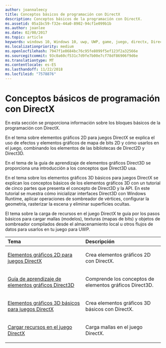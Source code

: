 ```yaml
---
author: joannaleecy
title: Conceptos básicos de programación con DirectX
description: Conceptos básicos de la programación con DirectX.
ms.assetid: 05a1bc59-f32e-44a0-8902-94cf1e099b1b
ms.author: joanlee
ms.date: 02/08/2017
ms.topic: article
keywords: windows 10, Windows 10, uwp, UWP, game, juego, directx, DirectX, load, carga, rasterize, rasterizar, mesh, malla, bitmap, mapa de bits, 2D, 2D, 3D, 3D
ms.localizationpriority: medium
ms.openlocfilehash: 7947f1e0684bc76c95fe8099f5ef123f2a32566e
ms.sourcegitcommit: 93c0a60cf531c7d9fe7b00e7cf78df86906f9d6e
ms.translationtype: MT
ms.contentlocale: es-ES
ms.lasthandoff: 11/22/2018
ms.locfileid: "7578876"
---
```

# <a name="fundamentals-of-directx-programming"></a>Conceptos básicos de programación con DirectX

En esta sección se proporciona información sobre los bloques básicos de la programación con DirectX.

En el tema sobre elementos gráficos 2D para juegos DirectX se explica el uso de efectos y elementos gráficos de mapa de bits 2D y cómo usarlos en el juego, combinando los elementos de las bibliotecas de Direct2D y Direct3D.

En el tema de la guía de aprendizaje de elementos gráficos Direct3D se proporciona una introducción a los conceptos que Direct3D usa.

En el tema sobre los elementos gráficos 3D básicos para juegos DirectX se explican los conceptos básicos de los elementos gráficos 3D con un tutorial de cinco partes que presenta el concepto de Direct3D y la API. En este tutorial se muestra cómo inicializar interfaces Direct3D con Windows Runtime, aplicar operaciones de sombreador de vértices, configurar la geometría, rasterizar la escena y eliminar superficies ocultas.

El tema sobre la carga de recursos en el juego DirectX te guía por los pasos básicos para cargar mallas (modelos), texturas (mapas de bits) y objetos de sombreador compilados desde el almacenamiento local u otros flujos de datos para usarlos en tu juego para UWP.

<table>
<colgroup>
<col width="50%" />
<col width="50%" />
</colgroup>
<thead>
<tr class="header">
<th align="left">Tema</th>
<th align="left">Descripción</th>
</tr>
</thead>
<tbody>
<tr class="odd">
<td align="left"><p><a href="working-with-2d-graphics-in-your-directx-game.md">Elementos gráficos 2D para juegos DirectX</a></p></td>
<td align="left"><p>Crea elementos gráficos 2D con DirectX.</p></td>
</tr>
<tr class="even">
<td align="left"><p><a href="https://msdn.microsoft.com/windows/uwp/graphics-concepts/index">Guía de aprendizaje de elementos gráficos Direct3D</a></p></td>
<td align="left"><p>Comprende los conceptos de elementos gráficos Direct3D.</p></td>
</tr>
<tr class="odd">
<td align="left"><p><a href="an-introduction-to-3d-graphics-with-directx.md">Elementos gráficos 3D básicos para juegos DirectX</a></p></td>
<td align="left"><p>Crea elementos gráficos 3D básicos con DirectX.</p></td>
</tr>
<tr class="even">
<td align="left"><p><a href="load-a-game-asset.md">Cargar recursos en el juego DirectX</a></p></td>
<td align="left"><p>Carga mallas en el juego DirectX.</p></td>
</tr>
</tbody>
</table>
